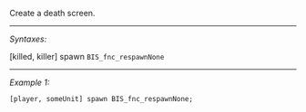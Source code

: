 Create a death screen.


---
*Syntaxes:*

[killed, killer] spawn `BIS_fnc_respawnNone`

---
*Example 1:*

```sqf
[player, someUnit] spawn BIS_fnc_respawnNone;
```